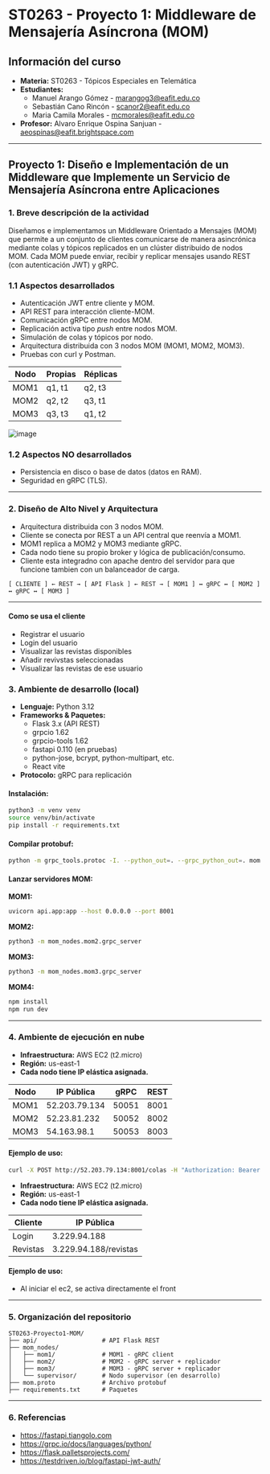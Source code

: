 # ST0263 - Proyecto 1: Middleware de Mensajería Asíncrona (MOM)

## Información del curso
- **Materia:** ST0263 - Tópicos Especiales en Telemática
- **Estudiantes:**
  - Manuel Arango Gómez - marangog3@eafit.edu.co
  - Sebastián Cano Rincón - scanor2@eafit.edu.co
  - Maria Camila Morales - mcmorales@eafit.edu.co
- **Profesor:** Alvaro Enrique Ospina Sanjuan - aeospinas@eafit.brightspace.com

---

## Proyecto 1: Diseño e Implementación de un Middleware que Implemente un Servicio de Mensajería Asíncrona entre Aplicaciones

### 1. Breve descripción de la actividad
Diseñamos e implementamos un Middleware Orientado a Mensajes (MOM) que permite a un conjunto de clientes comunicarse de manera asincrónica mediante colas y tópicos replicados en un clúster distribuido de nodos MOM. Cada MOM puede enviar, recibir y replicar mensajes usando REST (con autenticación JWT) y gRPC.

### 1.1 Aspectos desarrollados
- Autenticación JWT entre cliente y MOM.
- API REST para interacción cliente-MOM.
- Comunicación gRPC entre nodos MOM.
- Replicación activa tipo *push* entre nodos MOM.
- Simulación de colas y tópicos por nodo.
- Arquitectura distribuida con 3 nodos MOM (MOM1, MOM2, MOM3).
- Pruebas con curl y Postman.

| Nodo  | Propias       | Réplicas        |
|-------|---------------|------------------|
| MOM1  | q1, t1        | q2, t3           |
| MOM2  | q2, t2        | q3, t1           |
| MOM3  | q3, t3        | q1, t2           |

![image](https://github.com/user-attachments/assets/5be7ef5d-d4e6-4f42-8d4f-2232875d58cd)

### 1.2 Aspectos NO desarrollados
- Persistencia en disco o base de datos (datos en RAM).
- Seguridad en gRPC (TLS).
---

### 2. Diseño de Alto Nivel y Arquitectura

- Arquitectura distribuida con 3 nodos MOM.
- Cliente se conecta por REST a un API central que reenvía a MOM1.
- MOM1 replica a MOM2 y MOM3 mediante gRPC.
- Cada nodo tiene su propio broker y lógica de publicación/consumo.
- Cliente esta integradno con apache dentro del servidor para que funcione tambien con un balanceador de carga.

```
[ CLIENTE ] ← REST → [ API Flask ] ← REST → [ MOM1 ] ↔ gRPC ↔ [ MOM2 ] ↔ gRPC ↔ [ MOM3 ]
```
---
#### Como se usa el cliente
- Registrar el usuario
- Login del usuario
- Visualizar las revistas disponibles
- Añadir revivstas seleccionadas
- Visualizar las revistas de ese usuario

### 3. Ambiente de desarrollo (local)

- **Lenguaje:** Python 3.12
- **Frameworks & Paquetes:**
  - Flask 3.x (API REST)
  - grpcio 1.62
  - grpcio-tools 1.62
  - fastapi 0.110 (en pruebas)
  - python-jose, bcrypt, python-multipart, etc.
  - React vite
- **Protocolo:** gRPC para replicación

#### Instalación:
```bash
python3 -m venv venv
source venv/bin/activate
pip install -r requirements.txt
```

#### Compilar protobuf:
```bash
python -m grpc_tools.protoc -I. --python_out=. --grpc_python_out=. mom.proto
```

#### Lanzar servidores MOM:

**MOM1:**
```bash
uvicorn api.app:app --host 0.0.0.0 --port 8001
```

**MOM2:**
```bash
python3 -m mom_nodes.mom2.grpc_server
```

**MOM3:**
```bash
python3 -m mom_nodes.mom3.grpc_server
```
**MOM4:**
```bash
npm install
npm run dev
```

---

### 4. Ambiente de ejecución en nube

- **Infraestructura:** AWS EC2 (t2.micro)
- **Región:** us-east-1
- **Cada nodo tiene IP elástica asignada.**

| Nodo  | IP Pública      | gRPC | REST |
|-------|------------------|------|------|
| MOM1  | 52.203.79.134    | 50051| 8001 |
| MOM2  | 52.23.81.232     | 50052| 8002 |
| MOM3  | 54.163.98.1      | 50053| 8003 |


#### Ejemplo de uso:
```bash
curl -X POST http://52.203.79.134:8001/colas -H "Authorization: Bearer <token>" -d '{"nombre": "q_test"}'
```


- **Infraestructura:** AWS EC2 (t2.micro)
- **Región:** us-east-1
- **Cada nodo tiene IP elástica asignada.**


| Cliente  | IP Pública       |
|-------|------------------|
| Login  | 3.229.94.188    | 
| Revistas  | 3.229.94.188/revistas     |

#### Ejemplo de uso:
- Al iniciar el ec2, se activa directamente el front

---
### 5. Organización del repositorio
```
ST0263-Proyecto1-MOM/
├── api/                  # API Flask REST
├── mom_nodes/
│   ├── mom1/             # MOM1 - gRPC client
│   ├── mom2/             # MOM2 - gRPC server + replicador
│   ├── mom3/             # MOM3 - gRPC server + replicador
│   └── supervisor/       # Nodo supervisor (en desarrollo)
├── mom.proto             # Archivo protobuf
├── requirements.txt      # Paquetes
```

---

### 6. Referencias
- https://fastapi.tiangolo.com
- https://grpc.io/docs/languages/python/
- https://flask.palletsprojects.com/
- https://testdriven.io/blog/fastapi-jwt-auth/
